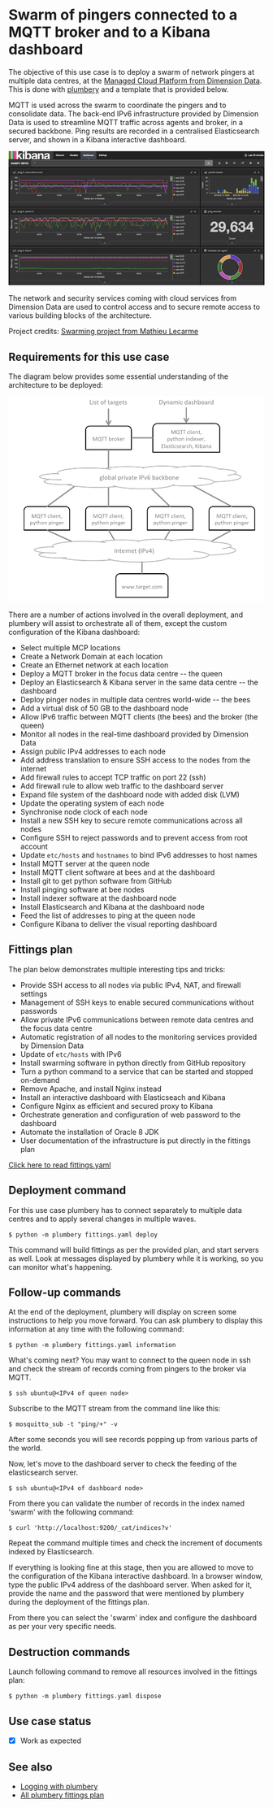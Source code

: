 # Swarm of pingers connected to a MQTT broker and to a Kibana dashboard

The objective of this use case is to deploy a swarm of network pingers at
multiple data centres, at the [Managed Cloud Platform from Dimension Data](http://cloud.dimensiondata.com/eu/en/).
This is done with [plumbery](https://developer.dimensiondata.com/display/PLUM/Plumbery) and a template that is provided below.

MQTT is used across the swarm to coordinate the pingers
and to consolidate data. The back-end IPv6 infrastructure provided by
Dimension Data is used to streamline MQTT traffic across agents and broker,
in a secured backbone. Ping results are recorded in a centralised
Elasticsearch server, and shown in a Kibana interactive dashboard.

![Kibana dashboard](kibana.png)

The network
and security services coming with cloud services from Dimension Data are used
to control access and to secure remote access to various building blocks of the
architecture.

Project credits: [Swarming project from Mathieu Lecarme](https://github.com/athoune/swarming)


## Requirements for this use case

The diagram below provides some essential understanding of the architecture
to be deployed:

![Architecture of the solution](architecture.png)

There are a number of actions involved in the overall deployment, and plumbery
will assist to orchestrate all of them, except the custom configuration of the Kibana dashboard:

* Select multiple MCP locations
* Create a Network Domain at each location
* Create an Ethernet network at each location
* Deploy a MQTT broker in the focus data centre -- the queen
* Deploy an Elasticsearch & Kibana server in the same data centre -- the dashboard
* Deploy pinger nodes in multiple data centres world-wide -- the bees
* Add a virtual disk of 50 GB to the dashboard node
* Allow IPv6 traffic between MQTT clients (the bees) and the broker (the queen)
* Monitor all nodes in the real-time dashboard provided by Dimension Data
* Assign public IPv4 addresses to each node
* Add address translation to ensure SSH access to the nodes from the internet
* Add firewall rules to accept TCP traffic on port 22 (ssh)
* Add firewall rule to allow web traffic to the dashboard server
* Expand file system of the dashboard node with added disk (LVM)
* Update the operating system of each node
* Synchronise node clock of each node
* Install a new SSH key to secure remote communications across all nodes
* Configure SSH to reject passwords and to prevent access from root account
* Update `etc/hosts` and `hostnames` to bind IPv6 addresses to host names
* Install MQTT server at the queen node
* Install MQTT client software at bees and at the dashboard
* Install git to get python software from GitHub
* Install pinging software at bee nodes
* Install indexer software at the dashboard node
* Install Elasticsearch and Kibana at the dashboard node
* Feed the list of addresses to ping at the queen node
* Configure Kibana to deliver the visual reporting dashboard

## Fittings plan

The plan below demonstrates multiple interesting tips and tricks:

* Provide SSH access to all nodes via public IPv4, NAT, and firewall settings
* Management of SSH keys to enable secured communications without passwords
* Allow private IPv6 communications between remote data centres and the focus data centre
* Automatic registration of all nodes to the monitoring services provided by Dimension Data
* Update of `etc/hosts` with IPv6
* Install swarming software in python directly from GitHub repository
* Turn a python command to a service that can be started and stopped on-demand
* Remove Apache, and install Nginx instead
* Install an interactive dashboard with Elasticseach and Kibana
* Configure Nginx as efficient and secured proxy to Kibana
* Orchestrate generation and configuration of web password to the dashboard
* Automate the installation of Oracle 8 JDK
* User documentation of the infrastructure is put directly in the fittings plan

[Click here to read fittings.yaml](fittings.yaml)

## Deployment command

For this use case plumbery has to connect separately to multiple data centres
and to apply several changes in multiple waves.

    $ python -m plumbery fittings.yaml deploy

This command will build fittings as per the provided plan, and start
servers as well. Look at messages displayed by plumbery while it is
working, so you can monitor what's happening.

## Follow-up commands

At the end of the deployment, plumbery will display on screen some instructions
to help you move forward. You can ask plumbery to display this information
at any time with the following command:

    $ python -m plumbery fittings.yaml information

What's coming next? You may want to connect to the queen node in ssh and
check the stream of records coming from pingers to the broker via MQTT.

    $ ssh ubuntu@<IPv4 of queen node>

Subscribe to the MQTT stream from the command line like this:

    $ mosquitto_sub -t "ping/+" -v

After some seconds you will see records popping up from various parts of the world.

Now, let's move to the dashboard server to check the feeding of the elasticsearch
server.

    $ ssh ubuntu@<IPv4 of dashboard node>

From there you can validate the number of records in the index named 'swarm'
with the following command:

    $ curl 'http://localhost:9200/_cat/indices?v'

Repeat the command multiple times and check the increment of documents indexed
by Elasticsearch.

If everything is looking fine at this stage, then you are allowed to move
to the configuration of the Kibana interactive dashboard. In a browser window,
type the public IPv4 address of the dashboard server. When asked for it, provide
the name and the password that were mentioned by plumbery during the deployment
of the fittings plan.

From there you can select the 'swarm' index and configure the dashboard as per your
very specific needs.

## Destruction commands

Launch following command to remove all resources involved in the fittings plan:

    $ python -m plumbery fittings.yaml dispose

## Use case status

- [x] Work as expected

## See also

- [Logging with plumbery](https://github.com/DimensionDataCBUSydney/plumbery-contrib/tree/master/logging)
- [All plumbery fittings plan](https://github.com/DimensionDataCBUSydney/plumbery-contrib/tree/master/fittings)

